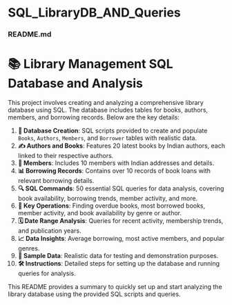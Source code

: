 # SQL_LibraryDB_AND_Queries

### README.md

# 📚 Library Management SQL Database and Analysis

This project involves creating and analyzing a comprehensive library database using SQL. The database includes tables for books, authors, members, and borrowing records. Below are the key details:

1. **📂 Database Creation**: SQL scripts provided to create and populate `Books`, `Authors`, `Members`, and `Borrower` tables with realistic data.
2. **✍️ Authors and Books**: Features 20 latest books by Indian authors, each linked to their respective authors.
3. **👥 Members**: Includes 10 members with Indian addresses and details.
4. **📊 Borrowing Records**: Contains over 10 records of book loans with relevant borrowing details.
5. **🔍 SQL Commands**: 50 essential SQL queries for data analysis, covering book availability, borrowing trends, member activity, and more.
6. **📅 Key Operations**: Finding overdue books, most borrowed books, member activity, and book availability by genre or author.
7. **🗓️ Date Range Analysis**: Queries for recent activity, membership trends, and publication years.
8. **📈 Data Insights**: Average borrowing, most active members, and popular genres.
9. **📝 Sample Data**: Realistic data for testing and demonstration purposes.
10. **🛠️ Instructions**: Detailed steps for setting up the database and running queries for analysis.

This README provides a summary to quickly set up and start analyzing the library database using the provided SQL scripts and queries.
